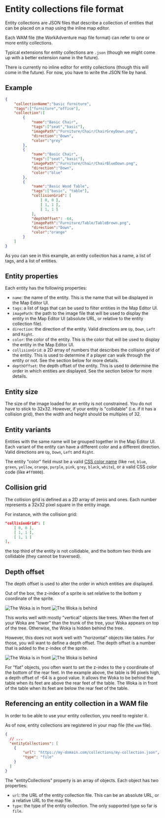 # Entity collections file format

Entity collections are JSON files that describe a collection of entities that can be placed on a map using the inline
map editor.

Each WAM file (the WorkAdventure map file format) can refer to one or more entity collections.

Typical extensions for entity collections are `.json` (though we might come up with a better extension name in the future).

There is currently no inline editor for entity collections (though this will come in the future). For now, you have to write the JSON file by hand.

## Example

```json
{
    "collectionName":"basic furniture",
    "tags":["furniture","office"],
    "collection":[
        {
            "name":"Basic Chair",
            "tags":["seat","basic"],
            "imagePath":"Furniture/Chair/ChairGreyDown.png",
            "direction":"Down",
            "color":"grey"
        },
        {
            "name":"Basic Chair",
            "tags":["seat","basic"],
            "imagePath":"Furniture/Chair/ChairBlueDown.png",
            "direction":"Down",
            "color":"blue"
        },
        {
            "name":"Basic Wood Table",
            "tags":["basic", "table"],
            "collisionGrid": [
                [ 0, 0 ],
                [ 1, 1 ],
                [ 1, 1 ]
            ],
            "depthOffset": -64,
            "imagePath":"Furniture/Table/TableBrown.png",
            "direction":"Down",
            "color":"orange"
        }
    ]
}
```

As you can see in this example, an entity collection has a name, a list of tags, and a list of entities.

## Entity properties

Each entity has the following properties:

- `name`: the name of the entity. This is the name that will be displayed in the Map Editor UI.
- `tags`: a list of tags that can be used to filter entities in the Map Editor UI.
- `imagePath`: the path to the image file that will be used to display the entity in the Map Editor UI (absolute URL, or relative to the entity collection file).
- `direction`: the direction of the entity. Valid directions are `Up`, `Down`, `Left` and `Right`.
- `color`: the color of the entity. This is the color that will be used to display the entity in the Map Editor UI.
- `collisionGrid`: a 2D array of numbers that describes the collision grid of the entity. This is used to determine if a player can walk through the entity or not. See the section below for more details.
- `depthOffset`: the depth offset of the entity. This is used to determine the order in which entities are displayed. See the section below for more details.

## Entity size

The size of the image loaded for an entity is not constrained. You do not have to stick to 32x32.
However, if your entity is "collidable" (i.e. if it has a collision grid), then the width and height should be multiples of 32.

## Entity variants

Entities with the same name will be grouped together in the Map Editor UI. Each variant of the entity can have a different color
and a different direction. Valid directions are `Up`, `Down`, `Left` and `Right`.

The entity "color" field must be a valid [CSS color name](https://www.w3.org/wiki/CSS/Properties/color/keywords) (like 
`red`, `blue`, `green`, `yellow`, `orange`, `purple`, `pink`, `grey`, `black`, `white`), or a valid CSS color code (like `#ff0000`).

## Collision grid

The collision grid is defined as a 2D array of zeros and ones. Each number represents a 32x32 pixel square in the entity image.

For instance, with the collision grid:

```json
"collisionGrid": [
    [ 0, 0 ],
    [ 1, 1 ],
    [ 1, 1 ]
],
```

the top third of the entity is not collidable, and the bottom two thirds are collidable (they cannot be traversed).

## Depth offset

The depth offset is used to alter the order in which entities are displayed.

Out of the box, the z-index of a sprite is set relative to the bottom y coordinate of the sprite.

![The Woka is in front](../images/editor/woka-in-front-plant.png) ![The Woka is behind](../images/editor/woka-behind-plant.png)

This works well with mostly "vertical" objects like trees. When the feet of your Woka are "lower" than the trunk of the
tree, your Woka appears on top of the tree. Otherwise, the Woka is hidden behind the tree.

However, this does not work well with "horizontal" objects like tables.
For those, you will want to define a depth offset. The depth offset is a number that is added to the z-index of the sprite.

![The Woka is in front](../images/editor/woka-in-front-table.png) ![The Woka is behind](../images/editor/woka-behind-table.png)

For “flat” objects, you often want to set the z-index to the y coordinate of the bottom of the rear feet.
In the example above, the table is 96 pixels high, a depth offset of -64 is a good value. It allows the Woka to be
behind the table when its feet are above the rear feet of the table. The Woka is in front of the table when its feet
are below the rear feet of the table.

## Referencing an entity collection in a WAM file

In order to be able to use your entity collection, you need to register it.

As of now, entity collections are registered in your map file (the `wam` file).

```json
{
  // ...
  "entityCollections": [
    {
        "url": "https://my-domain.com/collections/my-collection.json",
        "type": "file"
    }
  ]
}
```

The "entityCollections" property is an array of objects. Each object has two properties:

- `url`: the URL of the entity collection file. This can be an absolute URL, or a relative URL to the map file.
- `type`: the type of the entity collection. The only supported type so far is `file`.
